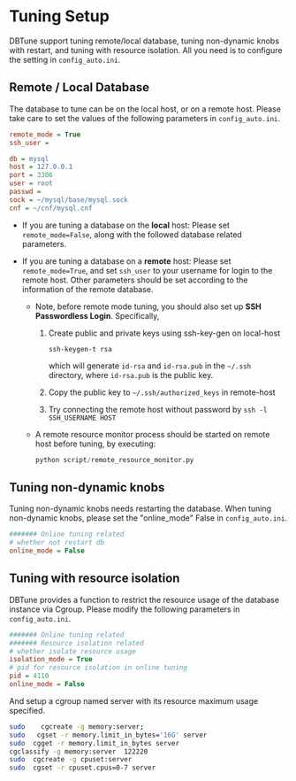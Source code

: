 #  Tuning Setup
DBTune support tuning remote/local database, tuning non-dynamic knobs with restart, and tuning with resource isolation.
All you need is to configure the setting in `config_auto.ini`.

## Remote / Local Database
The database to tune can be on the local host, or on a remote host.
Please take care to set the values of the following parameters in `config_auto.ini`.
```ini
remote_mode = True
ssh_user = 

db = mysql
host = 127.0.0.1
port = 3306
user = root
passwd =
sock = ~/mysql/base/mysql.sock
cnf = ~/cnf/mysql.cnf
```
- If you are tuning a database on the **local** host: 
  Please set `remote_mode=False`, 
  along with the followed database related parameters.

- If you are tuning a database on a **remote** host: 
  Please set `remote_mode=True`, 
and set `ssh_user` to your username for login to the remote host. 
  Other parameters should be set according to the information of the remote database.
  
    - Note, before remote mode tuning, you should also set up **SSH Passwordless Login**. Specifically,
        1. Create public and private keys using ssh-key-gen on local-host
           
           ```ssh-keygen-t rsa```
           
            which will generate `id-rsa` and `id-rsa.pub` in the `~/.ssh` directory, 
           where `id-rsa.pub` is the public key.
        2. Copy the public key to `~/.ssh/authorized_keys` in remote-host
        3. Try connecting the remote host without password by `ssh -l SSH_USERNAME HOST`
    - A remote resource monitor process should be started on remote host before tuning, by executing:
        ```python
        python script/remote_resource_monitor.py
        ```

## Tuning non-dynamic knobs
Tuning non-dynamic knobs needs restarting the database.
When tuning  non-dynamic knobs, please set the "online_mode" False in `config_auto.ini`.
```ini
####### Online tuning related
# whether not restart db
online_mode = False
```
## Tuning with resource isolation
DBTune provides a function to restrict the resource usage of the database instance via Cgroup.
Please modify the following parameters in `config_auto.ini`.
```ini
####### Online tuning related
####### Resource isolation related
# whether isolate resource usage
isolation_mode = True
# pid for resource isolation in online tuning
pid = 4110
online_mode = False
```
And  setup a cgroup named server with its resource maximum usage specified.

```bash
sudo    cgcreate -g memory:server;
sudo   cgset -r memory.limit_in_bytes='16G' server
sudo  cgget -r memory.limit_in_bytes server
cgclassify -g memory:server  122220
sudo  cgcreate -g cpuset:server
sudo  cgset -r cpuset.cpus=0-7 server
```


